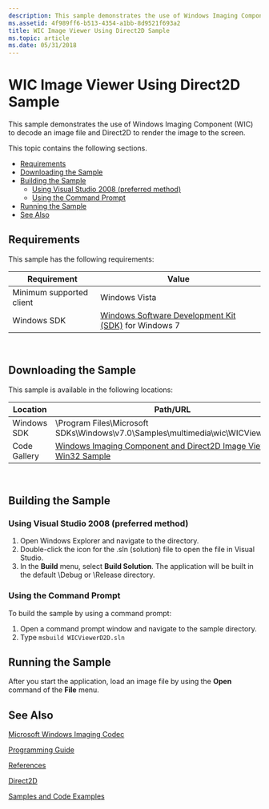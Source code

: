```yaml
---
description: This sample demonstrates the use of Windows Imaging Component (WIC) to decode an image file and Direct2D to render the image to the screen.
ms.assetid: 4f989ff6-b513-4354-a1bb-8d9521f693a2
title: WIC Image Viewer Using Direct2D Sample
ms.topic: article
ms.date: 05/31/2018
---
```


# WIC Image Viewer Using Direct2D Sample

This sample demonstrates the use of Windows Imaging Component (WIC) to decode an image file and Direct2D to render the image to the screen.

This topic contains the following sections.

-   [Requirements](#requirements)
-   [Downloading the Sample](#downloading-the-sample)
-   [Building the Sample](#building-the-sample)
    -   [Using Visual Studio 2008 (preferred method)](#using-visual-studio-2008-preferred-method)
    -   [Using the Command Prompt](#using-the-command-prompt)
-   [Running the Sample](#running-the-sample)
-   [See Also](#see-also)

## Requirements

This sample has the following requirements:



| Requirement | Value |
|--------------------------|---------------------------------------------------------------------------------------------------------|
| Minimum supported client | Windows Vista                                                                                           |
| Windows SDK              | [Windows Software Development Kit (SDK)](https://msdn.microsoft.com/windowsvista/bb980924.aspx) for Windows 7 |



 

## Downloading the Sample

This sample is available in the following locations:



| Location     | Path/URL                                                                                                                               |
|--------------|----------------------------------------------------------------------------------------------------------------------------------------|
| Windows SDK  | \\Program Files\\Microsoft SDKs\\Windows\\v7.0\\Samples\\multimedia\\wic\\WICViewerD2D\\                                               |
| Code Gallery | [Windows Imaging Component and Direct2D Image Viewer Win32 Sample](https://github.com/microsoftarchive/msdn-code-gallery-community-s-z/tree/master/Windows%20Imaging%20Component%20and%20Direct2D%20Image%20Viewer%20Win32%20Sample) |



 

## Building the Sample

### Using Visual Studio 2008 (preferred method)

1.  Open Windows Explorer and navigate to the directory.
2.  Double-click the icon for the .sln (solution) file to open the file in Visual Studio.
3.  In the **Build** menu, select **Build Solution**. The application will be built in the default \\Debug or \\Release directory.

### Using the Command Prompt

To build the sample by using a command prompt:

1.  Open a command prompt window and navigate to the sample directory.
2.  Type `msbuild WICViewerD2D.sln`

## Running the Sample

After you start the application, load an image file by using the **Open** command of the **File** menu.

## See Also

[Microsoft Windows Imaging Codec](-wic-lh.md)


[Programming Guide](-wic-programming-guide.md)


[References](-wic-codec-reference.md)


[Direct2D](../direct2d/direct2d-portal.md)


[Samples and Code Examples](-wic-samples.md)


 

 
